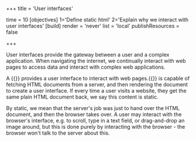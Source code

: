 +++
title = 'User interfaces'

time = 10
[objectives]
    1='Define static html'
    2='Explain why we interact with user interfaces'
[build]
  render = 'never'
  list = 'local'
  publishResources = false

+++

User interfaces provide the gateway between a user and a complex application.
When navigating the internet, we continually interact with web pages to access data and interact with complex web applications.

A {{<tooltip title="web browser">}} provides a user interface to interact with web pages.{{</tooltip>}} is capable of fetching HTML documents from a server, and then rendering the document to create a user interface. If every time a user visits a website, they get the same plain HTML document back, we say this content is static.

By static, we mean that the server's job was just to hand over the HTML document, and then the browser takes over. A user may interact with the browser's interface, e.g. to scroll, type in a text field, or drag-and-drop an image around, but this is done purely by interacting with the browser - the browser won't talk to the server about this.
